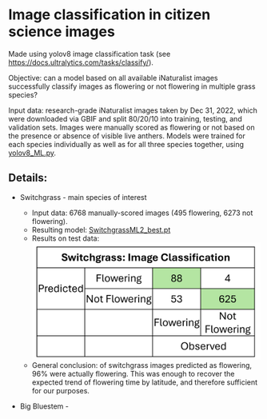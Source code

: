 # Image classification in citizen science images
Made using yolov8 image classification task (see https://docs.ultralytics.com/tasks/classify/).

Objective: can a model based on all available iNaturalist images successfully classify images as flowering or not flowering in multiple grass species?

Input data: research-grade iNaturalist images taken by Dec 31, 2022, which were downloaded via GBIF and split 80/20/10 into training, testing, and validation sets. Images were manually scored as flowering or not based on the presence or absence of visible live anthers. Models were trained for each species individually as well as for all three species together, using [yolov8_ML.py](https://github.com/LTibbs/grass_flowering_ML/blob/main/image_classification/yolov8_ML.py).

## Details:
- Switchgrass - main species of interest
  - Input data: 6768 manually-scored images (495 flowering, 6273 not flowering).
  - Resulting model: [SwitchgrassML2_best.pt](https://github.com/LTibbs/grass_flowering_ML/blob/main/image_classification/SwitchgrassML2_best.pt)
  - Results on test data: ![switchgrass_confusion_matrix_classification.png](https://github.com/LTibbs/grass_flowering_ML/blob/main/image_classification/switchgrass_confusion_matrix_classification.png)
  - General conclusion: of switchgrass images predicted as flowering, 96% were actually flowering. This was enough to recover the expected trend of flowering time by latitude, and therefore sufficient for our purposes.
 
- Big Bluestem - 
